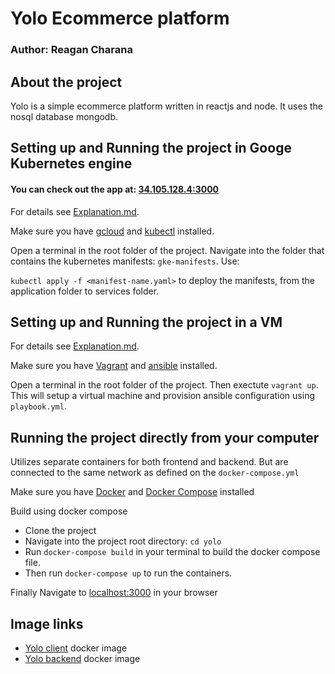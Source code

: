 # Yolo Ecommerce platform

### Author: Reagan Charana

## About the project

Yolo is a simple ecommerce platform written in reactjs and node. It uses the nosql database mongodb. 

## Setting up and Running the project in Googe Kubernetes engine

#### You can check out the app at: [34.105.128.4:3000](http://34.105.128.4:3000/)

For details see [Explanation.md](explanation.md).

Make sure you have [gcloud](https://cloud.google.com/sdk/docs/install-sdk) and [kubectl](https://cloud.google.com/kubernetes-engine/docs/how-to/cluster-access-for-kubectl) installed.

Open a terminal in the root folder of the project. Navigate into the folder that contains the kubernetes manifests: `gke-manifests`. Use:

`kubectl apply -f <manifest-name.yaml>` to deploy the manifests, from the application folder to services folder.

## Setting up and Running the project in a VM

For details see [Explanation.md](explanation.md).

Make sure you have [Vagrant](https://developer.hashicorp.com/vagrant/docs/installation) and [ansible](https://docs.ansible.com/ansible/latest/installation_guide/intro_installation.html) installed.

Open a terminal in the root folder of the project. Then exectute `vagrant up`. This will setup a virtual machine and provision ansible configuration using `playbook.yml`.

## Running the project directly from your computer
Utilizes separate containers for both frontend and backend. But are connected to the same network as defined on the `docker-compose.yml`

Make sure you have <a href="https://docs.docker.com/engine/install/"> Docker</a> and <a href="https://docs.docker.com/compose/install/"> Docker Compose</a> installed

Build using docker compose
 - Clone the project
 - Navigate into the project root directory: `cd yolo`
 - Run `docker-compose build` in your terminal to build the docker compose file.
 - Then run  `docker-compose up` to run the containers.

Finally Navigate to <a href="http://localhost:3000" target="blank">localhost:3000</a> in your browser

## Image links
- <a href="https://hub.docker.com/repository/docker/reaganc/yolo-client" target="blank">Yolo client</a> docker image
- <a href="https://hub.docker.com/repository/docker/reaganc/yolo-backend" target="blank">Yolo backend</a> docker image